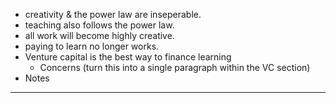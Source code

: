 - creativity & the power law are inseperable.
- teaching also follows the power law.
- all work will become highly creative.
- paying to learn no longer works.
- Venture capital is the best way to finance learning
	- Concerns (turn this into a single paragraph within the VC section)
- Notes

---

